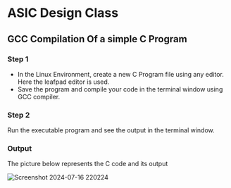 # ASIC Design Class
## GCC Compilation Of a simple C Program
### Step 1
* In the Linux Environment, create a new C Program file using any editor. Here the leafpad editor is used. 
* Save the program and compile your code in the terminal window using GCC compiler.
### Step 2
Run the executable program and see the output in the terminal window.
### Output
The picture below represents the C code and its output

![Screenshot 2024-07-16 220224](https://github.com/user-attachments/assets/4dbde6dc-0ff0-43c4-92a3-2d6c839e3f7e)
